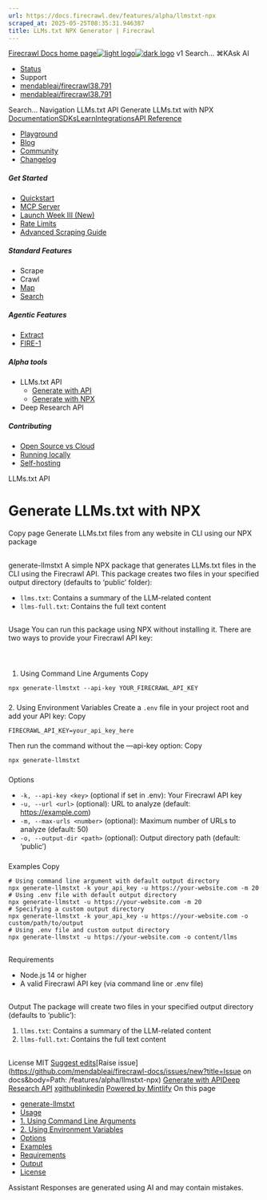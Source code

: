 ```yaml
---
url: https://docs.firecrawl.dev/features/alpha/llmstxt-npx
scraped_at: 2025-05-25T08:35:31.946387
title: LLMs.txt NPX Generator | Firecrawl
---
```


[Firecrawl Docs home page![light logo](https://mintlify.s3.us-west-1.amazonaws.com/firecrawl/logo/logo.png)![dark logo](https://mintlify.s3.us-west-1.amazonaws.com/firecrawl/logo/logo-dark.png)](https://firecrawl.dev)
v1
Search...
⌘KAsk AI
  * [Status](https://firecrawl.betteruptime.com)
  * Support
  * [mendableai/firecrawl38.791](https://github.com/mendableai/firecrawl)
  * [mendableai/firecrawl38.791](https://github.com/mendableai/firecrawl)


Search...
Navigation
LLMs.txt API
Generate LLMs.txt with NPX
[Documentation](https://docs.firecrawl.dev/introduction)[SDKs](https://docs.firecrawl.dev/sdks/overview)[Learn](https://www.firecrawl.dev/blog/category/tutorials)[Integrations](https://www.firecrawl.dev/app)[API Reference](https://docs.firecrawl.dev/api-reference/introduction)
* [Playground](https://firecrawl.dev/playground)
* [Blog](https://firecrawl.dev/blog)
* [Community](https://discord.gg/gSmWdAkdwd)
* [Changelog](https://firecrawl.dev/changelog)
##### Get Started
  * [Quickstart](https://docs.firecrawl.dev/introduction)
  * [MCP Server](https://docs.firecrawl.dev/mcp)
  * [Launch Week III (New)](https://docs.firecrawl.dev/launch-week)
  * [Rate Limits](https://docs.firecrawl.dev/rate-limits)
  * [Advanced Scraping Guide](https://docs.firecrawl.dev/advanced-scraping-guide)


##### Standard Features
  * Scrape
  * Crawl
  * [Map](https://docs.firecrawl.dev/features/map)
  * [Search](https://docs.firecrawl.dev/features/search)


##### Agentic Features
  * [Extract](https://docs.firecrawl.dev/features/extract)
  * [FIRE-1](https://docs.firecrawl.dev/agents/fire-1)


##### Alpha tools
  * LLMs.txt API
    * [Generate with API](https://docs.firecrawl.dev/features/alpha/llmstxt)
    * [Generate with NPX](https://docs.firecrawl.dev/features/alpha/llmstxt-npx)
  * Deep Research API


##### Contributing
  * [Open Source vs Cloud](https://docs.firecrawl.dev/contributing/open-source-or-cloud)
  * [Running locally](https://docs.firecrawl.dev/contributing/guide)
  * [Self-hosting](https://docs.firecrawl.dev/contributing/self-host)


LLMs.txt API
# Generate LLMs.txt with NPX
Copy page
Generate LLMs.txt files from any website in CLI using our NPX package
## 
[​](https://docs.firecrawl.dev/features/alpha/llmstxt-npx#generate-llmstxt)
generate-llmstxt
A simple NPX package that generates LLMs.txt files in the CLI using the Firecrawl API. This package creates two files in your specified output directory (defaults to ‘public’ folder):
  * `llms.txt`: Contains a summary of the LLM-related content
  * `llms-full.txt`: Contains the full text content


## 
[​](https://docs.firecrawl.dev/features/alpha/llmstxt-npx#usage)
Usage
You can run this package using NPX without installing it. There are two ways to provide your Firecrawl API key:
### 
[​](https://docs.firecrawl.dev/features/alpha/llmstxt-npx#1-using-command-line-arguments)
1. Using Command Line Arguments
Copy
```
npx generate-llmstxt --api-key YOUR_FIRECRAWL_API_KEY

```

### 
[​](https://docs.firecrawl.dev/features/alpha/llmstxt-npx#2-using-environment-variables)
2. Using Environment Variables
Create a `.env` file in your project root and add your API key:
Copy
```
FIRECRAWL_API_KEY=your_api_key_here

```

Then run the command without the —api-key option:
Copy
```
npx generate-llmstxt

```

### 
[​](https://docs.firecrawl.dev/features/alpha/llmstxt-npx#options)
Options
  * `-k, --api-key <key>` (optional if set in .env): Your Firecrawl API key
  * `-u, --url <url>` (optional): URL to analyze (default: <https://example.com>)
  * `-m, --max-urls <number>` (optional): Maximum number of URLs to analyze (default: 50)
  * `-o, --output-dir <path>` (optional): Output directory path (default: ‘public’)


### 
[​](https://docs.firecrawl.dev/features/alpha/llmstxt-npx#examples)
Examples
Copy
```
# Using command line argument with default output directory
npx generate-llmstxt -k your_api_key -u https://your-website.com -m 20
# Using .env file with default output directory
npx generate-llmstxt -u https://your-website.com -m 20
# Specifying a custom output directory
npx generate-llmstxt -k your_api_key -u https://your-website.com -o custom/path/to/output
# Using .env file and custom output directory
npx generate-llmstxt -u https://your-website.com -o content/llms

```

## 
[​](https://docs.firecrawl.dev/features/alpha/llmstxt-npx#requirements)
Requirements
  * Node.js 14 or higher
  * A valid Firecrawl API key (via command line or .env file)


## 
[​](https://docs.firecrawl.dev/features/alpha/llmstxt-npx#output)
Output
The package will create two files in your specified output directory (defaults to ‘public’):
  1. `llms.txt`: Contains a summary of the LLM-related content
  2. `llms-full.txt`: Contains the full text content


## 
[​](https://docs.firecrawl.dev/features/alpha/llmstxt-npx#license)
License
MIT
[Suggest edits](https://github.com/mendableai/firecrawl-docs/edit/main/features/alpha/llmstxt-npx.mdx)[Raise issue](https://github.com/mendableai/firecrawl-docs/issues/new?title=Issue on docs&body=Path: /features/alpha/llmstxt-npx)
[Generate with API](https://docs.firecrawl.dev/features/alpha/llmstxt)[Deep Research API](https://docs.firecrawl.dev/features/alpha/deep-research)
[x](https://x.com/firecrawl_dev)[github](https://github.com/mendableai/firecrawl)[linkedin](https://www.linkedin.com/company/firecrawl)
[Powered by Mintlify](https://mintlify.com/preview-request?utm_campaign=poweredBy&utm_medium=referral&utm_source=docs.firecrawl.dev)
On this page
  * [generate-llmstxt](https://docs.firecrawl.dev/features/alpha/llmstxt-npx#generate-llmstxt)
  * [Usage](https://docs.firecrawl.dev/features/alpha/llmstxt-npx#usage)
  * [1. Using Command Line Arguments](https://docs.firecrawl.dev/features/alpha/llmstxt-npx#1-using-command-line-arguments)
  * [2. Using Environment Variables](https://docs.firecrawl.dev/features/alpha/llmstxt-npx#2-using-environment-variables)
  * [Options](https://docs.firecrawl.dev/features/alpha/llmstxt-npx#options)
  * [Examples](https://docs.firecrawl.dev/features/alpha/llmstxt-npx#examples)
  * [Requirements](https://docs.firecrawl.dev/features/alpha/llmstxt-npx#requirements)
  * [Output](https://docs.firecrawl.dev/features/alpha/llmstxt-npx#output)
  * [License](https://docs.firecrawl.dev/features/alpha/llmstxt-npx#license)


Assistant
Responses are generated using AI and may contain mistakes.

